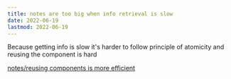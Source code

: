 ```yaml
---
title: notes are too big when info retrieval is slow
date: 2022-06-19
lastmod: 2022-06-19
---
```


Because getting info is slow it's harder to follow principle of atomicity and reusing the component is hard

[notes/reusing components is more efficient](reusing%20components%20is%20more%20efficient.md)
